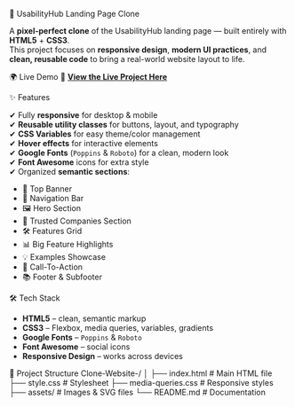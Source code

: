 🎨 UsabilityHub Landing Page Clone

A **pixel-perfect clone** of the UsabilityHub landing page — built entirely with **HTML5** + **CSS3**.  
This project focuses on **responsive design**, **modern UI practices**, and **clean, reusable code** to bring a real-world website layout to life. 


🌍 Live Demo
🚀 **[View the Live Project Here](https://dishita23.github.io/Clone-Website-/)** 


 ✨ Features
 
✔ Fully **responsive** for desktop & mobile  
✔ **Reusable utility classes** for buttons, layout, and typography  
✔ **CSS Variables** for easy theme/color management  
✔ **Hover effects** for interactive elements  
✔ **Google Fonts** (`Poppins` & `Roboto`) for a clean, modern look  
✔ **Font Awesome** icons for extra style  
✔ Organized **semantic sections**:
- 📢 Top Banner  
- 🧭 Navigation Bar  
- 🖼 Hero Section  
- 🏢 Trusted Companies Section  
- 🛠 Features Grid  
- 📊 Big Feature Highlights  
- 💡 Examples Showcase  
- 🎯 Call-To-Action  
- 📚 Footer & Subfooter  


 🛠 Tech Stack
- **HTML5** – clean, semantic markup  
- **CSS3** – Flexbox, media queries, variables, gradients  
- **Google Fonts** – `Poppins` & `Roboto`  
- **Font Awesome** – social icons  
- **Responsive Design** – works across devices  


 📂 Project Structure
Clone-Website-/
│
├── index.html # Main HTML file
├── style.css # Stylesheet
├── media-queries.css # Responsive styles
├── assets/ # Images & SVG files
└── README.md # Documentation


 
